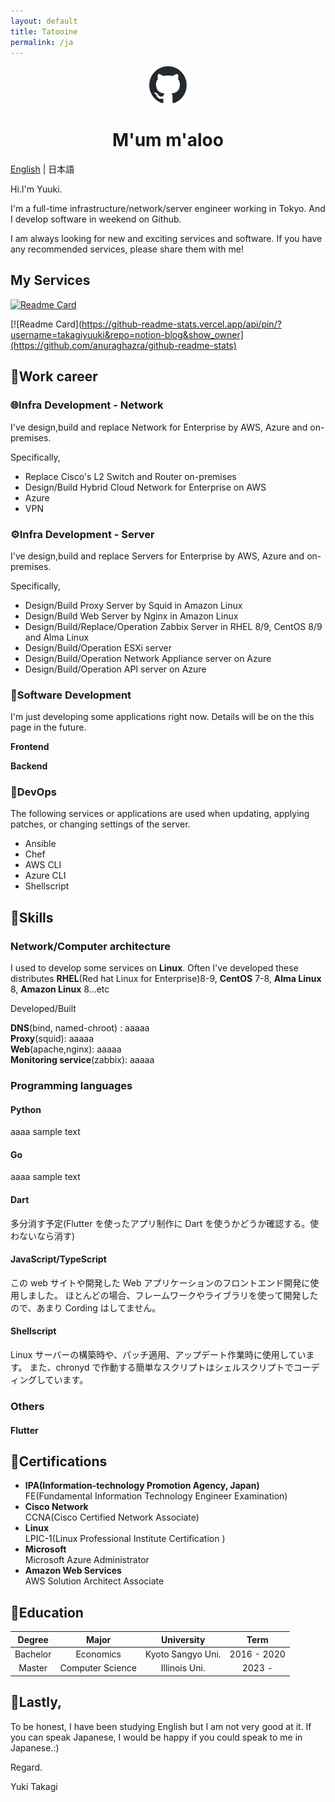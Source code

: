 ```yaml
---
layout: default
title: Tatooine
permalink: /ja
---
```


<p align="center">
  <a href="https://github.com/takagiyuuki">
    <img alt="Github" src="/assets/img/github-mark/github-mark/github-mark.svg" width="60" />
  </a>
</p>
<h1 align="center">
  M'um m'aloo
</h1>

[English](../index.md) | 日本語

Hi.I'm Yuuki.

I'm a full-time infrastructure/network/server engineer working in Tokyo.
And I develop software in weekend on Github.

I am always looking for new and exciting services and software.
If you have any recommended services, please share them with me!

## My Services

[![Readme Card](https://github-readme-stats.vercel.app/api/pin/?username=takagiyuuki&repo=teraterm-templates&show_owner)](https://github.com/anuraghazra/github-readme-stats)

[![Readme Card](https://github-readme-stats.vercel.app/api/pin/?username=takagiyuuki&repo=notion-blog&show_owner](https://github.com/anuraghazra/github-readme-stats)

## 📎Work career

### 🌐Infra Development - Network

I've design,build and replace Network for Enterprise by AWS, Azure and on-premises.

Specifically,

- Replace Cisco's L2 Switch and Router on-premises
- Design/Build Hybrid Cloud Network for Enterprise on AWS
- Azure
- VPN

### ⚙️Infra Development - Server

I've design,build and replace Servers for Enterprise by AWS, Azure and on-premises.

Specifically,

- Design/Build Proxy Server by Squid in Amazon Linux
- Design/Build Web Server by Nginx in Amazon Linux
- Design/Build/Replace/Operation Zabbix Server in RHEL 8/9, CentOS 8/9 and Alma Linux
- Design/Build/Operation ESXi server
- Design/Build/Operation Network Appliance server on Azure
- Design/Build/Operation API server on Azure

### 🚀Software Development

I'm just developing some applications right now.
Details will be on the this page in the future.

**Frontend**

**Backend**

### 🔄DevOps

The following services or applications are used when updating, applying patches, or changing settings of the server.

- Ansible
- Chef
- AWS CLI
- Azure CLI
- Shellscript

## 📎Skills

### Network/Computer architecture

I used to develop some services on **Linux**.
Often I've developed these distributes **RHEL**(Red hat Linux for Enterprise)8-9, **CentOS** 7-8, **Alma Linux** 8, **Amazon Linux** 8...etc

Developed/Built

**DNS**(bind, named-chroot) : aaaaa  
**Proxy**(squid): aaaaa  
**Web**(apache,nginx): aaaaa  
**Monitoring service**(zabbix): aaaaa

### Programming languages

#### Python

aaaa sample text

#### Go

aaaa sample text

#### Dart

多分消す予定(Flutter を使ったアプリ制作に Dart を使うかどうか確認する。使わないなら消す)

#### JavaScript/TypeScript

この web サイトや開発した Web アプリケーションのフロントエンド開発に使用しました。
ほとんどの場合、フレームワークやライブラリを使って開発したので、あまり Cording はしてません。

#### Shellscript

Linux サーバーの構築時や、パッチ適用、アップデート作業時に使用しています。
また、chronyd で作動する簡単なスクリプトはシェルスクリプトでコーディングしています。

### Others

#### Flutter

## 📎Certifications

- **IPA(Information-technology Promotion Agency, Japan)**  
  FE(Fundamental Information Technology Engineer Examination)
- **Cisco Network**  
  CCNA(Cisco Certified Network Associate)
- **Linux**  
  LPIC-1(Linux Professional Institute Certification )
- **Microsoft**  
  Microsoft Azure Administrator
- **Amazon Web Services**  
  AWS Solution Architect Associate

## 📎Education

|  Degree  |      Major       |    University     |    Term     |
| :------: | :--------------: | :---------------: | :---------: |
| Bachelor |    Economics     | Kyoto Sangyo Uni. | 2016 - 2020 |
|  Master  | Computer Science |   Illinois Uni.   |   2023 -    |

## 📎Lastly,

To be honest, I have been studying English but I am not very good at it.
If you can speak Japanese, I would be happy if you could speak to me in Japanese.:)

Regard.

Yuki Takagi
